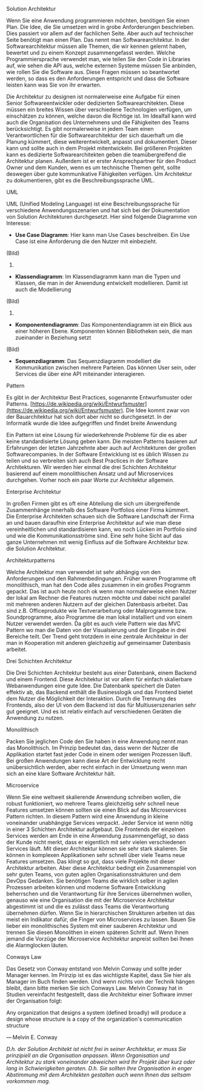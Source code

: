 Solution Architektur

Wenn Sie eine Anwendung programmieren möchten, benötigen Sie einen Plan. Die Idee, die Sie umsetzen wird in grobe Anforderungen beschrieben. Dies passiert vor allem auf der fachlichen Seite. Aber auch auf technischer Seite benötigt man einen Plan. Das nennt man Softwarearchitektur. In der Softwarearchitektur müssen alle Themen, die wir kennen gelernt haben, bewertet und zu einem Konzept zusammengefasst werden. Welche Programmiersprache verwendet man, wie teilen Sie den Code in Libraries auf, wie sehen die API aus, welche externen Systeme müssen Sie anbinden, wie rollen Sie die Software aus. Diese Fragen müssen so beantwortet werden, so dass es den Anforderungen entspricht und dass die Software leisten kann was Sie von ihr erwarten.

Die Architektur zu designen ist normalerweise eine Aufgabe für einen Senior Softwareentwickler oder dedizierten Softwarearchitekten. Diese müssen ein breites Wissen über verschiedene Technologien verfügen, um einschätzen zu können, welche davon die Richtige ist. Im Idealfall kann wird auch die Organisation des Unternehmens und die Fähigkeiten des Teams berücksichtigt. Es gibt normalerweise in jedem Team einen Verantwortlichen für die Softwarearchitektur der sich dauerhaft um die Planung kümmert, diese weiterentwickelt, anpasst und dokumentiert. Dieser kann und sollte auch in dem Projekt mitentwickeln. Bei größeren Projekten kann es dedizierte Softwarearchitekten geben die teamübergreifend die Architektur planen. Außerdem ist er erster Ansprechpartner für den Product Owner und dem Kunden, wenn es um technische Themen geht, sollte deswegen über gute kommunikative Fähigkeiten verfügen. Um Architektur zu dokumentieren, gibt es die Beschreibungssprache UML.

UML 

UML (Unified Modeling Language) ist eine Beschreibungssprache für verschiedene Anwendungsszenarien und hat sich bei der Dokumentation von Solution Architekturen durchgesetzt. Hier sind folgende Diagramme von Interesse:

- **Use Case Diagramm**: Hier kann man Use Cases beschreiben. Ein Use Case ist eine Anforderung die den Nutzer mit einbezieht. 

(Bild)

1.  
- **Klassendiagramm**: Im Klassendiagramm kann man die Typen und Klassen, die man in der Anwendung entwickelt modellieren. Damit ist auch die Modellierung 

(Bild)

1. 
- **Komponentendiagramm**: Das Komponentendiagramm ist ein Blick aus einer höheren Ebene. Komponenten können Bibliotheken sein, die man zueinander in Beziehung setzt

(Bild)

- **Sequenzdiagramm**: Das Sequenzdiagramm modelliert die Kommunikation zwischen mehrere Parteien. Das können User sein, oder Services die über eine API miteinander interagieren.

Pattern

Es gibt in der Architektur Best Practices, sogenannte Entwurfsmuster oder Patterns. [https://de.wikipedia.org/wiki/Entwurfsmuster](https://de.wikipedia.org/wiki/Entwurfsmuster). Die Idee kommt zwar von der Bauarchitektur hat sich dort aber nicht so durchgesetzt. In der Informatik wurde die Idee aufgegriffen und findet breite Anwendung

Ein Pattern ist eine Lösung für wiederkehrende Probleme für die es aber keine standardisierte Lösung geben kann. Die meisten Patterns basieren auf Erfahrungen der letzten Jahrzehnte aber auch auf Architekturen der großen Softwarecompanies. In der Software Entwicklung ist es üblich Wissen zu teilen und so verbreiten sich auch Best Practices in der Software Architekturen. Wir werden hier einmal die drei Schichten Architektur basierend auf einem monolithischen Ansatz und auf Microservices durchgehen. Vorher noch ein paar Worte zur Architektur allgemein.

Enterprise Architektur

In großen Firmen gibt es oft eine Abteilung die sich um übergreifende Zusammenhänge innerhalb des Software Portfolios einer Firma kümmert. Die Enterprise Architekten schauen sich die Software Landschaft der Firma an und bauen daraufhin eine Enterprise Architektur auf wie man diese vereinheitlichen und standardisieren kann, wo noch Lücken im Portfolio sind und wie die Kommunikationsströme sind. Eine sehr hohe Sicht auf das ganze Unternehmen mit wenig Einfluss auf die Software Architektur bzw. die Solution Architektur.

Architekturpatterns

Welche Architektur man verwendet ist sehr abhängig von den Anforderungen und den Rahmenbedingungen. Früher waren Programme oft monolithisch, man hat den Code alles zusammen in ein großes Programm gepackt. Das ist auch heute noch ok wenn man normalerweise einen Nutzer der lokal am Rechner die Features nutzen möchte und dabei nicht parallel mit mehreren anderen Nutzern auf der gleichen Datenbasis arbeitet. Das sind z.B. Officeprodukte wie Textverarbeitung oder Malprogramme bzw. Soundprogramme, also Programme die man lokal installiert und von einem Nutzer verwendet werden. Da gibt es auch viele Pattern wie das MVC Pattern wo man die Daten von der Visualsierung und der Eingabe in drei Bereiche teilt. Der Trend geht trotzdem in eine zentrale Architektur in der man in Kooperation mit anderen gleichzeitig auf gemeinsamer Datenbasis arbeitet.

Drei Schichten Architektur

Die Drei Schichten Architektur besteht aus einer Datenbank, einem Backend und einem Frontend. Diese Architektur ist vor allem für einfach skalierbare Webanwendungen eine gute Idee. Die Datenbank speichert die Daten effektiv ab, das Backend enthält die Businesslogik und das Frontend bietet dem Nutzer die Möglichkeit der Interaktion. Durch die Trennung des Frontends, also der UI von dem Backend ist das für Multiuserszenarien sehr gut geeignet. Und es ist relativ einfach auf verschiedenen Geräten die Anwendung zu nutzen.

Monolithisch

Packen Sie jeglichen Code den Sie haben in eine Anwendung nennt man das Monolithisch. Im Prinzip bedeutet das, dass wenn der Nutzer die Applikation startet fast jeder Code in einem oder wenigen Prozessen läuft. Bei großen Anwendungen kann diese Art der Entwicklung recht unübersichtlich werden, aber recht einfach in der Umsetzung wenn man sich an eine klare Software Architektur hält.

Microservice  

Wenn Sie eine weltweit skalierende Anwendung schreiben wollen, die robust funktioniert, wo mehrere Teams gleichzeitig sehr schnell neue Features umsetzen können sollten sie einen Blick auf das Microservices Pattern richten. In diesem Pattern wird eine Anwendung in kleine voneinander unabhängige Services verpackt. Jeder Service ist wenn nötig in einer 3 Schichten Architektur aufgebaut. Die Frontends der einzelnen Services werden am Ende in eine Anwendung zusammengefügt, so dass der Kunde nicht merkt, dass er eigentlich mit sehr vielen verschiedenen Services läuft. Mit dieser Architektur können sie sehr stark skalieren. Sie können in komplexen Applikationen sehr schnell über viele Teams neue Features umsetzen. Das klingt so gut, dass viele Projekte mit dieser Architektur arbeiten. Aber diese Architektur bedingt ein Zusammenspiel von sehr guten Teams, von guten agilen Organisationsstrukturen und dem DevOps Gedanken. Sie benötigen Teams die wirklich selber in agilen Prozessen arbeiten können und moderne Software Entwicklung beherrschen und die Verantwortung für ihre Services übernehmen wollen, genauso wie eine Organisation die mit der Microservice Architektur abgestimmt ist und die es zulässt dass Teams die Verantwortung übernehmen dürfen. Wenn Sie in hierarchischen Strukturen arbeiten ist das meist ein Indikator dafür, die Finger von Microservices zu lassen. Bauen Sie lieber ein monolithisches System mit einer sauberen Architektur und trennen Sie diesen Monolithen in einem späteren Schritt auf. Wenn Ihnen jemand die Vorzüge der Microservice Architektur anpreist sollten bei Ihnen die Alarmglocken läuten.

Conways Law

Das Gesetz von Conway entstand von Melvin Conway und sollte jeder Manager kennen. Im Prinzip ist es das wichtigste Kapitel, dass Sie hier als Manager im Buch finden werden. Und wenn nichts von der Technik hängen bleibt, dann bitte merken Sie sich Conways Law. Melvin Conway hat in Studien vereinfacht festgestellt, dass die Architektur einer Software immer der Organisation folgt:

Any organization that designs a system (defined broadly) will produce a design whose structure is a copy of the organization's communication structure

— Melvin E. Conway

_D.h. der Solution Architekt ist nicht frei in seiner Architektur, er muss Sie prinzipiell an die Organisation anpassen. Wenn Organisation und Architektur zu stark voneinander abweichen wird Ihr Projekt über kurz oder lang in Schwierigkeiten geraten. D.h. Sie sollten Ihre Organisation in enger Abstimmung mit dem Architekten gestalten auch wenn Ihnen das seltsam vorkommen mag._
